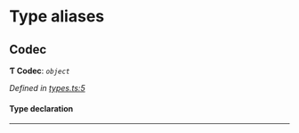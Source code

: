 

# Type aliases

<a id="codec"></a>

##  Codec

**Ƭ Codec**: *`object`*

*Defined in [types.ts:5](https://github.com/polkadot-js/common/blob/3de334c/packages/trie-codec/src/types.ts#L5)*

#### Type declaration

___

